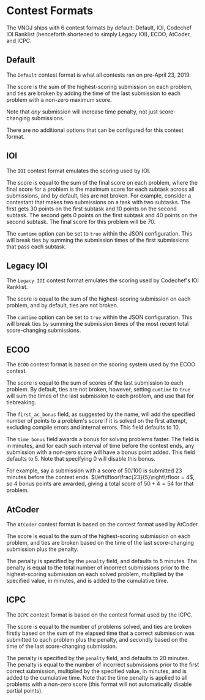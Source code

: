 # Contest Formats

The VNOJ ships with 6 contest formats by default: Default, IOI, Codechef IOI Ranklist (henceforth shortened to simply Legacy IOI), ECOO, AtCoder, and ICPC.

## Default

The `Default` contest format is what all contests ran on pre-April 23, 2019.

The score is the sum of the highest-scoring submission on each problem, and ties are broken by adding the time of the last submission to each problem with a non-zero maximum score.

Note that *any* submission will increase time penalty, not just score-changing submissions.

There are no additional options that can be configured for this contest format.

## IOI

The `IOI` contest format emulates the scoring used by IOI.

The score is equal to the sum of the final score on each problem, where the final score for a problem is the maximum score for each subtask across all submissions, and by default, ties are not broken.
For example, consider a contestant that makes two submissions on a task with two subtasks. The first gets 30 points on the first subtask and 10 points on the second subtask. The second gets 0 points on the first subtask and 40 points on the second subtask. The final score for this problem will be 70.

The `cumtime` option can be set to `true` within the JSON configuration. This will break ties by summing the submission times of the first submissions that pass each subtask.

## Legacy IOI

The `Legacy IOI` contest format emulates the scoring used by Codechef's IOI Ranklist.

The score is equal to the sum of the highest-scoring submission on each problem, and by default, ties are not broken.

The `cumtime` option can be set to `true` within the JSON configuration. This will break ties by summing the submission times of the most recent total score-changing submissions.

## ECOO

The `ECOO` contest format is based on the scoring system used by the ECOO contest.

The score is equal to the sum of scores of the last submission to each problem.
By default, ties are not broken, however, setting `cumtime` to `true` will sum the times of the last submission to each problem, and use that for tiebreaking.

The `first_ac_bonus` field, as suggested by the name, will add the specified number of points to a problem's score if it is solved on the first attempt, excluding compile errors and internal errors.
This field defaults to 10.

The `time_bonus` field awards a bonus for solving problems faster.
The field is in minutes, and for each such interval of time before the contest ends, any submission with a non-zero score will have a bonus point added. This field defaults to 5.
Note that specifying 0 will disable this bonus.

For example, say a submission with a score of 50/100 is submitted 23 minutes before the contest ends. $\left\lfloor\frac{23}{5}\right\rfloor = 4$, so 4 bonus points are awarded, giving a total score of $50 + 4 = 54$ for that problem.

## AtCoder

The `AtCoder` contest format is based on the contest format used by AtCoder.

The score is equal to the sum of the highest-scoring submission on each problem, and ties are broken based on the time of the last score-changing submission plus the penalty.

The penalty is specified by the `penalty` field, and defaults to 5 minutes.
The penalty is equal to the total number of incorrect submissions prior to the highest-scoring submission on each solved problem, multiplied by the specified value, in minutes, and is added to the cumulative time.

## ICPC

The `ICPC` contest format is based on the contest format used by the ICPC.

The score is equal to the number of problems solved, and ties are broken firstly based on the sum of the elapsed time that a correct submission was submitted to each problem plus the penalty, and secondly based on the time of the last score-changing submission.

The penalty is specified by the `penalty` field, and defaults to 20 minutes.
The penalty is equal to the number of incorrect submissions prior to the first correct submission, multiplied by the specified value, in minutes, and is added to the cumulative time.
Note that the time penalty is applied to all problems with a non-zero score (this format will not automatically disable partial points).

